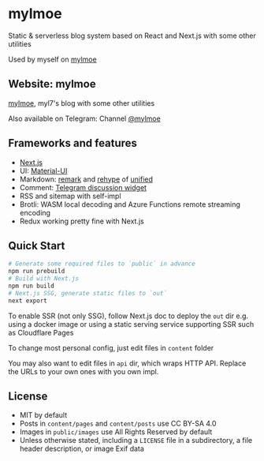 # mylmoe

Static & serverless blog system based on React and Next.js with some other utilities

Used by myself on [mylmoe](https://myl.moe)

## Website: mylmoe

[mylmoe](https://myl.moe), myl7's blog with some other utilities

Also available on Telegram: Channel [@mylmoe](https://t.me/mylmoe)

## Frameworks and features

- [Next.js](https://nextjs.org/)
- UI: [Material-UI](https://material-ui.com/)
- Markdown: [remark](https://github.com/remarkjs/remark) and [rehype](https://github.com/rehypejs/rehype) of [unified](https://github.com/unifiedjs/unified)
- Comment: [Telegram discussion widget](https://core.telegram.org/widgets/discussion)
- RSS and sitemap with self-impl
- Brotli: WASM local decoding and Azure Functions remote streaming encoding
- Redux working pretty fine with Next.js

## Quick Start

```bash
# Generate some required files to `public` in advance
npm run prebuild
# Build with Next.js
npm run build
# Next.js SSG, generate static files to `out`
next export
```

To enable SSR (not only SSG), follow Next.js doc to deploy the `out` dir
e.g. using a docker image or using a static serving service supporting SSR such as Cloudflare Pages

To change most personal config, just edit files in `content` folder

You may also want to edit files in `api` dir, which wraps HTTP API.
Replace the URLs to your own ones with you own impl.

## License

- MIT by default
- Posts in `content/pages` and `content/posts` use CC BY-SA 4.0
- Images in `public/images` use All Rights Reserved by default
- Unless otherwise stated, including a `LICENSE` file in a subdirectory, a file header description, or image Exif data
